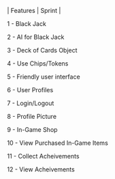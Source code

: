 | Features | Sprint | 

1 - Black Jack

2 - AI for Black Jack

3 - Deck of Cards Object

4 - Use Chips/Tokens

5 - Friendly user interface

6 - User Profiles

7 - Login/Logout

8 - Profile Picture

9 - In-Game Shop

10 - View Purchased In-Game Items

11 - Collect Acheivements

12 - View Acheivements

